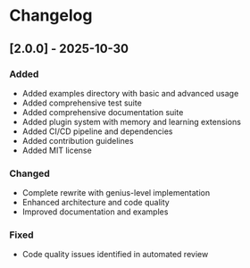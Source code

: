 # Changelog

## [2.0.0] - 2025-10-30
### Added
- Added examples directory with basic and advanced usage
- Added comprehensive test suite
- Added comprehensive documentation suite
- Added plugin system with memory and learning extensions
- Added CI/CD pipeline and dependencies
- Added contribution guidelines
- Added MIT license

### Changed
- Complete rewrite with genius-level implementation
- Enhanced architecture and code quality
- Improved documentation and examples

### Fixed
- Code quality issues identified in automated review
